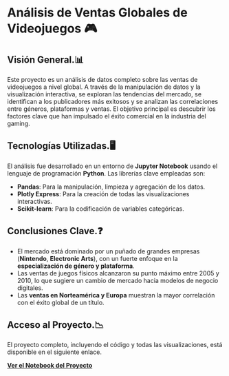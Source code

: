 # Análisis de Ventas Globales de Videojuegos 🎮

## **Visión General**.📊

Este proyecto es un análisis de datos completo sobre las ventas de videojuegos a nivel global. A través de la manipulación de datos y la visualización interactiva, se exploran las tendencias del mercado, se identifican a los publicadores más exitosos y se analizan las correlaciones entre géneros, plataformas y ventas. El objetivo principal es descubrir los factores clave que han impulsado el éxito comercial en la industria del gaming.

## **Tecnologías Utilizadas**.🖥️

El análisis fue desarrollado en un entorno de **Jupyter Notebook** usando el lenguaje de programación **Python**. Las librerías clave empleadas son:

* **Pandas**: Para la manipulación, limpieza y agregación de los datos.
* **Plotly Express**: Para la creación de todas las visualizaciones interactivas.
* **Scikit-learn**: Para la codificación de variables categóricas.

## **Conclusiones Clave**.❓

* El mercado está dominado por un puñado de grandes empresas (**Nintendo**, **Electronic Arts**), con un fuerte enfoque en la **especialización de género y plataforma**.
* Las ventas de juegos físicos alcanzaron su punto máximo entre 2005 y 2010, lo que sugiere un cambio de mercado hacia modelos de negocio digitales.
* Las **ventas en Norteamérica y Europa** muestran la mayor correlación con el éxito global de un título.

## **Acceso al Proyecto**.📉

El proyecto completo, incluyendo el código y todas las visualizaciones, está disponible en el siguiente enlace.

[**Ver el Notebook del Proyecto**](videodata.netlify.app)
